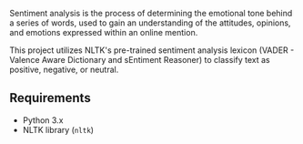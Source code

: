 Sentiment analysis is the process of determining the emotional tone behind a series of words, used to gain an understanding of the attitudes, opinions, and emotions expressed within an online mention.

This project utilizes NLTK's pre-trained sentiment analysis lexicon (VADER - Valence Aware Dictionary and sEntiment Reasoner) to classify text as positive, negative, or neutral.

## Requirements

* Python 3.x
* NLTK library (`nltk`)
